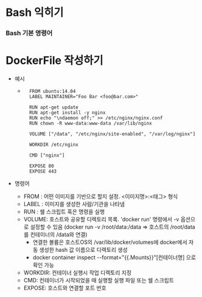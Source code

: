 
# Bash 익히기

### Bash 기본 명령어

# DockerFile 작성하기

- 예시
    - ```
        FROM ubuntu:14.04
        LABEL MAINTAINER="Foo Bar <foo@bar.com>"

        RUN apt-get update
        RUN apt-get install -y nginx
        RUN echo "\ndaemon off;" >> /etc/nginx/nginx.conf
        RUN chown -R www-data:www-data /var/lib/nginx

        VOLUME ["/data", "/etc/nginx/site-enabled", "/var/log/nginx"]

        WORKDIR /etc/nginx

        CMD ["nginx"]

        EXPOSE 80
        EXPOSE 443
      ```

- 명령어
    - FROM : 어떤 이미지를 기반으로 할지 설정. <이미지명>:<태그> 형식
    - LABEL : 이미지를 생성한 사람/기관을 나타냄
    - RUN : 쉘 스크립트 혹은 명령을 실행
    - VOLUME: 호스트와 공유할 디렉토리 목록. 'docker run' 명령에서 -v 옵션으로 설정할 수 있음 (docker run -v /root/data:/data => 호스트의 /root/data를 컨테이너의 /data와 연결)
        - 연결한 볼륨은 호스트OS의 /var/lib/docker/volumes에 docker에서 자동 생성한 hash 값 이름으로 디렉토리 생성
        - docker container inspect --format="{{.Mounts}}"[컨테이너명] 으로 확인 가능
    - WORKDIR: 컨테이너 실행시 작업 디렉토리 지정
    - CMD: 컨테이너가 시작되었을 때 실행할 실행 파일 또는 쉘 스크립트
    - EXPOSE: 호스트와 연결할 포트 번호